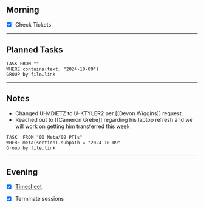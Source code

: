 ## Morning
- [x] Check Tickets

---
## Planned Tasks
~~~dataview
TASK FROM ""
WHERE contains(text, "2024-10-09")
GROUP by file.link
~~~
---
## Notes
- Changed U-MDIETZ to U-KTYLER2 per [[Devon Wiggins]] request.
- Reached out to [[Cameron Grebe]] regarding his laptop refresh and we will work on getting him transferred this week 

~~~dataview
TASK  FROM "00 Meta/02 PTIs"
WHERE meta(section).subpath = "2024-10-09"
Group by file.link
~~~
---
## Evening
- [x] [Timesheet]()
- [x] Terminate sessions


